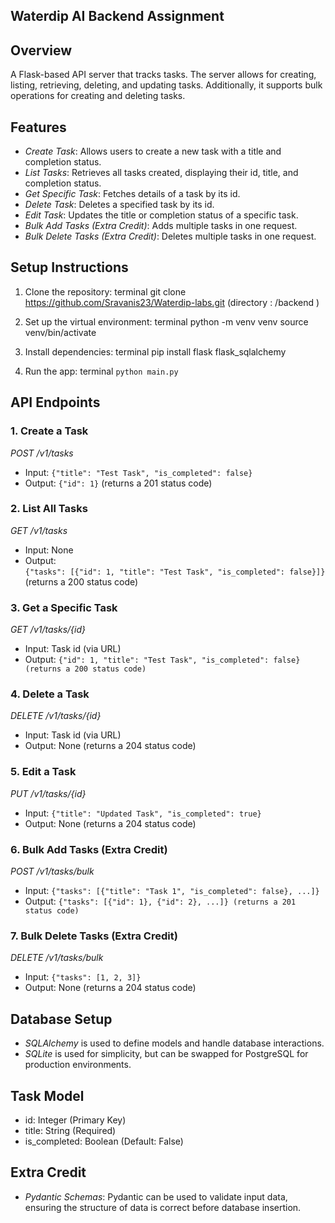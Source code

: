 ## Waterdip AI Backend Assignment

## Overview
A Flask-based API server that tracks tasks. The server allows for creating, listing, retrieving, deleting, and updating tasks. Additionally, it supports bulk operations for creating and deleting tasks.

## Features
- *Create Task*: Allows users to create a new task with a title and completion status.
- *List Tasks*: Retrieves all tasks created, displaying their id, title, and completion status.
- *Get Specific Task*: Fetches details of a task by its id.
- *Delete Task*: Deletes a specified task by its id.
- *Edit Task*: Updates the title or completion status of a specific task.
- *Bulk Add Tasks (Extra Credit)*: Adds multiple tasks in one request.
- *Bulk Delete Tasks (Extra Credit)*: Deletes multiple tasks in one request.

## Setup Instructions

1. Clone the repository:
   terminal
   git clone https://github.com/Sravanis23/Waterdip-labs.git (directory : /backend )
   

2. Set up the virtual environment:
   terminal
   python -m venv venv
   source venv/bin/activate
   

3. Install dependencies:
   terminal
   pip install flask flask_sqlalchemy

   
4. Run the app:
   terminal
   ```python main.py```
   

## API Endpoints

### 1. Create a Task
*POST /v1/tasks*
- Input: ```{"title": "Test Task", "is_completed": false}```
- Output: ```{"id": 1}``` (returns a 201 status code)
   
### 2. List All Tasks
*GET /v1/tasks*
- Input: None
- Output: <br/>
```{"tasks": [{"id": 1, "title": "Test Task", "is_completed": false}]}``` <br/>
(returns a 200 status code)
   
### 3. Get a Specific Task
*GET /v1/tasks/{id}*
- Input: Task id (via URL)
- Output: ```{"id": 1, "title": "Test Task", "is_completed": false} (returns a 200 status code)```

### 4. Delete a Task
*DELETE /v1/tasks/{id}*
- Input: Task id (via URL)
- Output: None (returns a 204 status code)

### 5. Edit a Task
*PUT /v1/tasks/{id}*
- Input: ```{"title": "Updated Task", "is_completed": true}```
- Output: None (returns a 204 status code)

### 6. Bulk Add Tasks (Extra Credit)
*POST /v1/tasks/bulk*
- Input: ```{"tasks": [{"title": "Task 1", "is_completed": false}, ...]}```
- Output: ```{"tasks": [{"id": 1}, {"id": 2}, ...]} (returns a 201 status code)```

### 7. Bulk Delete Tasks (Extra Credit)
*DELETE /v1/tasks/bulk*
- Input: ```{"tasks": [1, 2, 3]}```
- Output: None (returns a 204 status code)

## Database Setup
- *SQLAlchemy* is used to define models and handle database interactions.
- *SQLite* is used for simplicity, but can be swapped for PostgreSQL for production environments.

## Task Model
- id: Integer (Primary Key)
- title: String (Required)
- is_completed: Boolean (Default: False)

## Extra Credit
- *Pydantic Schemas*: Pydantic can be used to validate input data, ensuring the structure of data is correct before database insertion.
